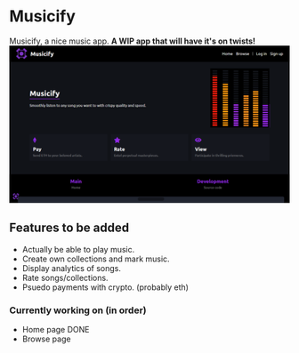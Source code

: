 # Musicify
Musicify, a nice music app.
**A WIP app that will have it's on twists!**
<img src="./intro.png" width="1024"/>
## Features to be added
- Actually be able to play music.
- Create own collections and mark music.
- Display analytics of songs.
- Rate songs/collections.
- Psuedo payments with crypto. (probably eth)
### Currently working on (in order)
- Home page DONE
- Browse page
